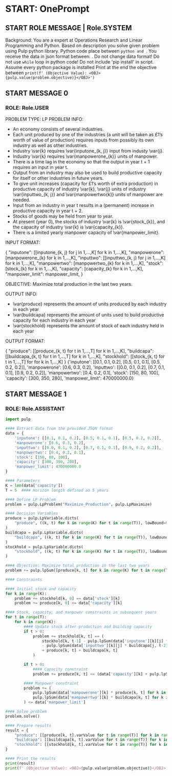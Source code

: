 # START: OnePrompt 
## START ROLE MESSAGE | Role.SYSTEM 
Background: You are a expert at Operations Research and Linear Programming and Python. Based on description you solve given problem using Pulp python library. Python code place between ```python and ```. You receive the data in json format between: <DATA></DATA>. Do not change data format! Do not use `while` loop in python code! Do not include 'pip install' in script. Assume every python package is installed Print at the end the objective between <OBJ></OBJ> `print(f' (Objective Value): <OBJ>{pulp.value(problem.objective)}</OBJ>')`  
## START MESSAGE 0 
### ROLE: Role.USER
<DESCRIPTION>
PROBLEM TYPE: LP
PROBLEM INFO:

- An economy consists of several industries. 
- Each unit produced by one of the industries (a unit will be taken as £1’s worth of value of production) requires inputs from possibly its own industry as well as other industries. 
- Industry \var{k} requires \var{inputone_{k, j}} input from industy \var{j}.
- Industry \var{k} requires \var{manpowerone_{k}} units of manpower.
- There is a time lag in the economy so that the output in year t + 1 requires an input in year t.
- Output from an industry may also be used to build productive capacity for itself or other industries in future years.
- To give unit increases (capacity for £1’s worth of extra production) in productive capacity of industry \var{k}, \var{j} units of industry \var{inputtwo_{k, j}} and \var{manpowertwo{k}} units of manpower are needed.
- Input from an industry in year t results in a (permanent) increase in productive capacity in year t + 2.
- Stocks of goods may be held from year to year. 
- At present (year 0), the stocks of industry \var{k} is \var{stock_{k}}, and the capacity of industry \var{k} is \var{capacity_{k}}.
- There is a limited yearly manpower capacity of \var{manpower_limit}.


INPUT FORMAT:

{
    "inputone": [[inputone_{k, j} for j in 1,...,K] for k in 1,...,K],
    "manpowerone": [manpowerone_{k} for k in 1,...,K],
    "inputtwo": [[inputtwo_{k, j} for j in 1,...,K] for k in 1,...,K],
    "manpowertwo": [manpowertwo_{k} for k in 1,...,K],
    "stock": [stock_{k} for k in 1,...,K],
    "capacity": [capacity_{k} for k in 1,...,K],
    "manpower_limit": manpower_limit,
}


OBJECTIVE: Maximize total production in the last two years.

OUTPUT INFO:

- \var{produce} represents the amount of units produced by each industry in each year
- \var{buildcapa} represents the amount of units used to build productive capacity for each industry in each year
- \var{stockhold} represents the amount of stock of each industry held in each year

OUTPUT FORMAT:

{
    "produce": [[produce_{k, t} for t in 1,...,T] for k in 1,...,K],
    "buildcapa": [[buildcapa_{k, t} for t in 1,...,T] for k in 1,...,K],
    "stockhold": [[stock_{k, t} for t in 1,...,T] for for k in 1,...,K]
}
</DESCRIPTION>
<DATA>
{'inputone': [[0.1, 0.1, 0.2], [0.5, 0.1, 0.1], [0.5, 0.2, 0.2]], 'manpowerone': [0.6, 0.3, 0.2], 'inputtwo': [[0.0, 0.1, 0.2], [0.7, 0.1, 0.1], [0.9, 0.2, 0.2]], 'manpowertwo': [0.4, 0.2, 0.1], 'stock': [150, 80, 100], 'capacity': [300, 350, 280], 'manpower_limit': 470000000.0}</DATA>


## START MESSAGE 1 
### ROLE: Role.ASSISTANT
```python
import pulp

#### Extract data from the provided JSON format
data = {
    'inputone': [[0.1, 0.1, 0.2], [0.5, 0.1, 0.1], [0.5, 0.2, 0.2]],
    'manpowerone': [0.6, 0.3, 0.2],
    'inputtwo': [[0.0, 0.1, 0.2], [0.7, 0.1, 0.1], [0.9, 0.2, 0.2]],
    'manpowertwo': [0.4, 0.2, 0.1],
    'stock': [150, 80, 100],
    'capacity': [300, 350, 280],
    'manpower_limit': 470000000.0
}

#### Parameters
K = len(data['capacity'])
T = 5  #### Horizon length defined as 5 years

#### Define LP Problem
problem = pulp.LpProblem("Maximize_Production", pulp.LpMaximize)

#### Decision Variables
produce = pulp.LpVariable.dicts(
    "produce", ((k, t) for k in range(K) for t in range(T)), lowBound=0, cat='Continuous'
)
buildcapa = pulp.LpVariable.dicts(
    "buildcapa", ((k, t) for k in range(K) for t in range(T)), lowBound=0, cat='Continuous'
)
stockhold = pulp.LpVariable.dicts(
    "stockhold", ((k, t) for k in range(K) for t in range(T)), lowBound=0, cat='Continuous'
)

#### Objective: Maximize total production in the last two years
problem += pulp.lpSum([produce[k, t] for k in range(K) for t in range(T-2, T)])

#### Constraints

#### Initial stock and capacity
for k in range(K):
    problem += stockhold[k, 0] == data['stock'][k]
    problem += produce[k, 0] <= data['capacity'][k]

#### Stock, capacity, and manpower constraints in subsequent years
for t in range(T):
    for k in range(K):
        #### Update stock after production and building capacity
        if t > 0:
            problem += stockhold[k, t] == (
                stockhold[k, t-1] - pulp.lpSum(data['inputone'][k][j] * produce[j, t-1] for j in range(K))
                - pulp.lpSum(data['inputtwo'][k][j] * buildcapa[j, t-2] for j in range(K) if t-2 >= 0)
                + produce[k, t] + buildcapa[k, t]
            )

        if t > 0:
            #### Capacity constraint
            problem += produce[k, t] <= (data['capacity'][k] + pulp.lpSum(buildcapa[k, t-n] for n in range(2, t+1)))

        #### Manpower constraint
        problem += (
            pulp.lpSum(data['manpowerone'][k] * produce[k, t] for k in range(K)) +
            pulp.lpSum(data['manpowertwo'][k] * buildcapa[k, t] for k in range(K))
        ) <= data['manpower_limit']

#### Solve problem
problem.solve()

#### Prepare results
result = {
    "produce": [[produce[k, t].varValue for t in range(T)] for k in range(K)],
    "buildcapa": [[buildcapa[k, t].varValue for t in range(T)] for k in range(K)],
    "stockhold": [[stockhold[k, t].varValue for t in range(T)] for k in range(K)]
}

#### Print the results
print(result)
print(f' (Objective Value): <OBJ>{pulp.value(problem.objective)}</OBJ>')
```

